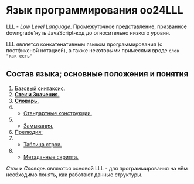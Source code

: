 # Язык программирования oo24LLL

LLL - *Low Level Language*. Промежуточное представление, призванное downgrade'нуть JavaScript-код до относительно низкого уровня.

LLL является конкатенативным языком программирования (с постфиксной нотацией), а также некоторыми примесями вроде `слов "как есть"`



## Состав языка; основные положения и понятия

1. [Базовый синтаксис.](./01_BaseSyntax.md)
2. [**Стек и Значения.**](./02_Stack&Values.md)
3. [**Словарь.**](./03_Dictionary.md)
4. - [Стандартные конструкции.](./04_StdConstructions.md)
5. - [Замыкания.](./05_Closures.md)
6. [Прелюдия:](./06_Prelude.md)
7. - [Таблица строк.](./07_StringsTable.md)
8. - [Метаданные скрипта.](./08_ScriptMetadata.md)

*Стек* и *Словарь* являются основой LLL - для программирования на нём необходимо понять, как работают данные структуры.
